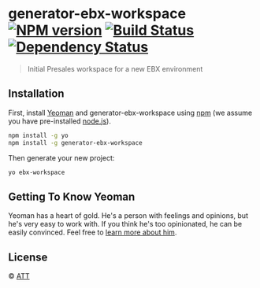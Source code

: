 # generator-ebx-workspace [![NPM version][npm-image]][npm-url] [![Build Status][travis-image]][travis-url] [![Dependency Status][daviddm-image]][daviddm-url]
> Initial Presales workspace for a new EBX environment

## Installation

First, install [Yeoman](http://yeoman.io) and generator-ebx-workspace using [npm](https://www.npmjs.com/) (we assume you have pre-installed [node.js](https://nodejs.org/)).

```bash
npm install -g yo
npm install -g generator-ebx-workspace
```

Then generate your new project:

```bash
yo ebx-workspace
```

## Getting To Know Yeoman

Yeoman has a heart of gold. He&#39;s a person with feelings and opinions, but he&#39;s very easy to work with. If you think he&#39;s too opinionated, he can be easily convinced. Feel free to [learn more about him](http://yeoman.io/).

## License

 © [ATT]()


[npm-image]: https://badge.fury.io/js/generator-ebx-workspace.svg
[npm-url]: https://npmjs.org/package/generator-ebx-workspace
[travis-image]: https://travis-ci.org/AurelienOrchestra/generator-ebx-workspace.svg?branch=master
[travis-url]: https://travis-ci.org/AurelienOrchestra/generator-ebx-workspace
[daviddm-image]: https://david-dm.org/AurelienOrchestra/generator-ebx-workspace.svg?theme=shields.io
[daviddm-url]: https://david-dm.org/AurelienOrchestra/generator-ebx-workspace
